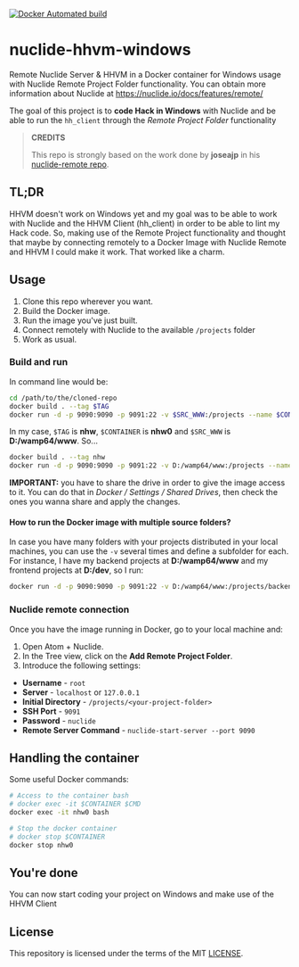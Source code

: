 [![Docker Automated build](https://img.shields.io/docker/automated/jrottenberg/ffmpeg.svg)](https://hub.docker.com/r/joseajp/nuclide-remote/)

# nuclide-hhvm-windows
Remote Nuclide Server & HHVM in a Docker container for Windows usage with Nuclide Remote Project Folder functionality. You can obtain more information about Nuclide at https://nuclide.io/docs/features/remote/

The goal of this project is to **code Hack in Windows** with Nuclide and be able to run the `hh_client` through the *Remote Project Folder* functionality

> **CREDITS**
>
> This repo is strongly based on the work done by **joseajp** in his [nuclide-remote repo](https://github.com/joseajp/nuclide-remote).

## TL;DR
HHVM doesn't work on Windows yet and my goal was to be able to work with Nuclide and the HHVM Client (hh_client) in order to be able to lint my Hack code. So, making use of the Remote Project functionality and thought that maybe by connecting remotely to a Docker Image with Nuclide Remote and HHVM I could make it work. That worked like a charm.

## Usage

1. Clone this repo wherever you want.
1. Build the Docker image.
1. Run the image you've just built.
1. Connect remotely with Nuclide to the available `/projects` folder
1. Work as usual.

### Build and run
In command line would be:
```bash
cd /path/to/the/cloned-repo
docker build . --tag $TAG
docker run -d -p 9090:9090 -p 9091:22 -v $SRC_WWW:/projects --name $CONTAINER $TAG
```

In my case, `$TAG` is __nhw__, `$CONTAINER` is __nhw0__ and `$SRC_WWW` is __D:/wamp64/www__. So...

```bash
docker build . --tag nhw
docker run -d -p 9090:9090 -p 9091:22 -v D:/wamp64/www:/projects --name nhw0 nhw
```

**IMPORTANT:** you have to share the drive in order to give the image access to it. You can do that in *Docker / Settings / Shared Drives*, then check the ones you wanna share and apply the changes.

#### How to run the Docker image with multiple source folders?
In case you have many folders with your projects distributed in your local machines, you can use the `-v` several times and define a subfolder for each. For instance, I have my backend projects at **D:/wamp64/www** and my frontend projects at **D:/dev**, so I run:


```bash
docker run -d -p 9090:9090 -p 9091:22 -v D:/wamp64/www:/projects/backend -v D:/dev:/projects/frontend --name nhw0 nhw
```

### Nuclide remote connection
Once you have the image running in Docker, go to your local machine and:

1. Open Atom + Nuclide.
1. In the Tree view, click on the **Add Remote Project Folder**.
1. Introduce the following settings:
  - **Username** - `root`
  - **Server** - `localhost` or `127.0.0.1`
  - **Initial Directory** - `/projects/<your-project-folder>`
  - **SSH Port** - `9091`
  - **Password** - `nuclide`
  - **Remote Server Command** - `nuclide-start-server --port 9090`

## Handling the container
Some useful Docker commands:

```bash
# Access to the container bash
# docker exec -it $CONTAINER $CMD
docker exec -it nhw0 bash

# Stop the docker container
# docker stop $CONTAINER
docker stop nhw0
```

## You're done
You can now start coding your project on Windows and make use of the HHVM Client

## License

This repository is licensed under the terms of the MIT [LICENSE](LICENSE).
